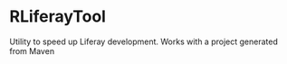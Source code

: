 RLiferayTool
============
Utility to speed up Liferay development.  Works with a project generated from Maven
